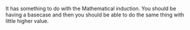It has something to do with the Mathematical induction.
You should be having a basecase and then you should be able to do the same thing with little higher value.
